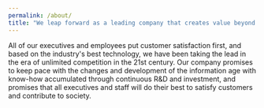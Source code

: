 ```yaml
---
permalink: /about/
title: "We leap forward as a leading company that creates value beyond technology."
---
```


All of our executives and employees put customer satisfaction first, and based on the industry's best technology, we have been taking the lead in the era of unlimited competition in the 21st century. Our company promises to keep pace with the changes and development of the information age with know-how accumulated through continuous R&D and investment, and promises that all executives and staff will do their best to satisfy customers and contribute to society.

<!-- * 카카오맵 - 지도퍼가기 -->
<!-- 1. 지도 노드 -->
<div id="daumRoughmapContainer1614218150116" class="root_daum_roughmap root_daum_roughmap_landing"></div>

<!--
	2. 설치 스크립트
	* 지도 퍼가기 서비스를 2개 이상 넣을 경우, 설치 스크립트는 하나만 삽입합니다.
-->
<script charset="UTF-8" class="daum_roughmap_loader_script" src="https://ssl.daumcdn.net/dmaps/map_js_init/roughmapLoader.js"></script>

<!-- 3. 실행 스크립트 -->
<script charset="UTF-8">
	new daum.roughmap.Lander({
		"timestamp" : "1614218150116",
		"key" : "24kvw",
		"mapWidth" : "640",
		"mapHeight" : "360"
	}).render();
</script>
